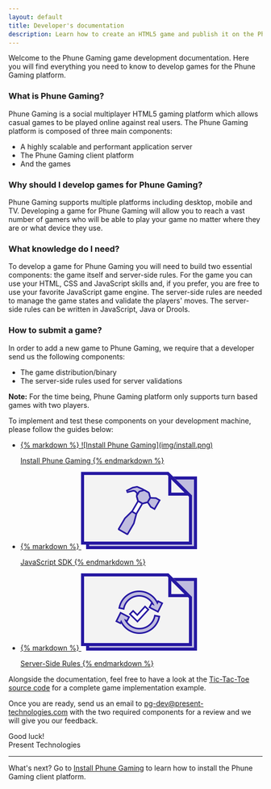 ```yaml
---
layout: default
title: Developer's documentation
description: Learn how to create an HTML5 game and publish it on the Phune Gaming platform
---
```


Welcome to the Phune Gaming game development documentation. Here you will find everything you need to know to develop games for the Phune Gaming platform.

### What is Phune Gaming?

Phune Gaming is a social multiplayer HTML5 gaming platform which allows casual games to be played online against real users. The Phune Gaming platform is composed of three main components:

* A highly scalable and performant application server
* The Phune Gaming client platform
* And the games

### Why should I develop games for Phune Gaming?

Phune Gaming supports multiple platforms including desktop, mobile and TV. Developing a game for Phune Gaming will allow you to reach a vast number of gamers who will be able to play your game no matter where they are or what device they use.

### What knowledge do I need?

To develop a game for Phune Gaming you will need to build two essential components: the game itself and server-side rules. For the game you can use your HTML, CSS and JavaScript skills and, if you prefer, you are free to use your favorite JavaScript game engine. The server-side rules are needed to manage the game states and validate the players' moves. The server-side rules can be written in JavaScript, Java or Drools.

### How to submit a game?

In order to add a new game to Phune Gaming, we require that a developer send us the following components:

* The game distribution/binary
* The server-side rules used for server validations

**Note:** For the time being, Phune Gaming platform only supports turn based games with two players.

To implement and test these components on your development machine, please follow the guides below:

<ul class="small-block-grid-3">
    <li class="text-center">
        <a href="install.html">
{% markdown %}
![Install Phune Gaming](img/install.png)

Install Phune Gaming
{% endmarkdown %}
        </a>
    </li>
    <li class="text-center">
        <a href="sdk-js.html">
{% markdown %}
![Phune Gaming SDK for JavaScript](img/sdk-js.png)

JavaScript SDK
{% endmarkdown %}
        </a>
    </li>
    <li class="text-center">
        <a href="server-rules.html">
{% markdown %}
![Phune Gaming Server-Side Rules](img/server-rules.png)

Server-Side Rules
{% endmarkdown %}
        </a>
    </li>
</ul>

Alongside the documentation, feel free to have a look at the [Tic-Tac-Toe source code](https://github.com/phune-gaming/pg-tic-tac-toe) for a complete game implementation example.

Once you are ready, send us an email to [pg-dev@present-technologies.com](mailto:pg-dev@present-technologies.com) with the two required components for a review and we will give you our feedback.

Good luck!  
Present Technologies

---

What's next? Go to [Install Phune Gaming](install.html) to learn how to install the Phune Gaming client platform.
